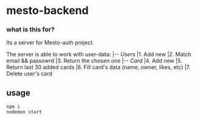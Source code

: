 # mesto-backend


### what is this for?
Its a server for Mesto-auth project. 

The server is able to work with user-data:
|-- *Users*
|1. Add new
|2. Match email && passowrd
|3. Return the chosen one
|-- *Card*
|4. Add new
|5. Return last 30 added cards
|6. Fill card's data (name, owner, likes, etc)
|7. Delete user's card

## usage

```
npm i
nodemon start
```

